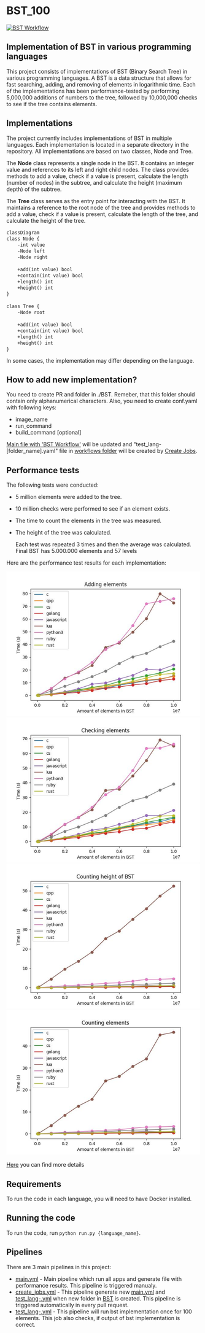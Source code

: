 # BST_100

[![BST Workflow](https://github.com/KaiserMovet/BST_100/actions/workflows/main.yaml/badge.svg)](https://github.com/KaiserMovet/BST_100/actions/workflows/main.yaml)

## Implementation of BST in various programming languages

This project consists of implementations of BST (Binary Search Tree) in various programming languages. A BST is a data structure that allows for fast searching, adding, and removing of elements in logarithmic time. Each of the implementations has been performance-tested by performing 5,000,000 additions of numbers to the tree, followed by 10,000,000 checks to see if the tree contains elements.

## Implementations

The project currently includes implementations of BST in multiple languages.
Each implementation is located in a separate directory in the repository.
All implementations are based on two classes, Node and Tree.

The **Node** class represents a single node in the BST. It contains an integer value and references to its left and right child nodes. The class provides methods to add a value, check if a value is present, calculate the length (number of nodes) in the subtree, and calculate the height (maximum depth) of the subtree.

The **Tree** class serves as the entry point for interacting with the BST. It maintains a reference to the root node of the tree and provides methods to add a value, check if a value is present, calculate the length of the tree, and calculate the height of the tree.

```mermaid
classDiagram
class Node {
    -int value
    -Node left
    -Node right

    +add(int value) bool
    +contain(int value) bool
    +length() int
    +height() int
}

class Tree {
    -Node root

    +add(int value) bool
    +contain(int value) bool
    +length() int
    +height() int
}
```

In some cases, the implementation may differ depending on the language.

## How to add new implementation?

You need to create PR and folder in ./BST. Remeber, that this folder should contain only alphanumerical characters.
Also, you need to create conf.yaml with following keys:
 - image_name
 - run_command
 - build_command [optional]

[Main file with 'BST Workflow'](.github\workflows\main.yaml) will be updated and "test_lang-[folder_name].yaml" file in [workflows folder](.github\workflows) will be created by [Create Jobs](.github\workflows\create_jobs.yaml).


## Performance tests

The following tests were conducted:

- 5 million elements were added to the tree.
- 10 million checks were performed to see if an element exists.
- The time to count the elements in the tree was measured.
- The height of the tree was calculated.

  Each test was repeated 3 times and then the average was calculated.
  Final BST has 5.000.000 elements and 57 levels

Here are the performance test results for each implementation:

![Adding elements](./results/add.jpg)
![Checking elements](./results/check.jpg)
![Counting height of BST](./results/height.jpg)
![Counting elements](./results/len.jpg)

[Here](https://kaisermovet.github.io/BST_100/) you can find more details

## Requirements

To run the code in each language, you will need to have Docker installed.

## Running the code

To run the code, run `python run.py {language_name}`.

## Pipelines

There are 3 main pipelines in this project:

- [main.yml](.github/workflows/main.yaml) - Main pipeline which run all apps and generate file with performance results. This pipeline is triggered manualy.
- [create_jobs.yml](.github/workflows/create_jobs.yaml) - This pipeline generate new [main.yml](.github/workflows/main.yaml) and [test_lang-.yml](.github/workflows) when new folder in [BST](BST) is created. This pipeline is triggered automatically in every pull request.
- [test_lang-.yml](.github/workflows) - This pipeline will run bst implementation once for 100 elements. This job also checks, if output of bst implementation is correct.
